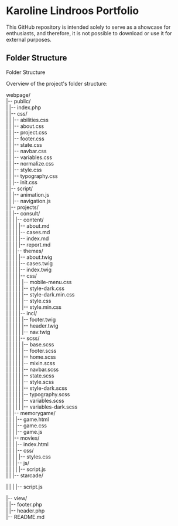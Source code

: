 # Karoline Lindroos Portfolio

This GitHub repository is intended solely to serve as a showcase for enthusiasts, and therefore, it is not possible to download or use it for external purposes.

## Folder Structure

Folder Structure

Overview of the project's folder structure:

webpage/ <br>
|-- public/ <br>
| |-- index.php <br>
| |-- css/ <br>
| | |-- abilities.css <br>
| | |-- about.css <br>
| | |-- project.css <br>
| | |-- footer.css <br>
| | |-- state.css <br>
| | |-- navbar.css <br>
| | |-- variables.css <br>
| | |-- normalize.css <br>
| | |-- style.css <br>
| | |-- typography.css <br>
| | |-- init.css <br>
| |-- script/ <br>
| | |-- animation.js <br>
| | |-- navigation.js <br>
| |-- projects/ <br>
| | |-- consult/ <br>
| | | |-- content/<br>
| | | | |-- about.md <br>
| | | | |-- cases.md <br>
| | | | |-- index.md <br>
| | | | |-- report.md <br>
| | | |-- themes/<br>
| | | | |-- about.twig<br>
| | | | |-- cases.twig<br>
| | | | |-- index.twig<br>
| | | | |-- css/ <br>
| | | | | |-- mobile-menu.css <br>
| | | | | |-- style-dark.css <br>
| | | | | |-- style-dark.min.css <br>
| | | | | |-- style.css <br>
| | | | | |-- style.min.css <br>
| | | | |-- incl/ <br>
| | | | | |-- footer.twig <br>
| | | | | |-- header.twig <br>
| | | | | |-- nav.twig <br>
| | | | |-- scss/ <br>
| | | | | |-- base.scss <br>
| | | | | |-- footer.scss <br>
| | | | | |-- home.scss <br>
| | | | | |-- mixin.scss <br>
| | | | | |-- navbar.scss <br>
| | | | | |-- state.scss <br>
| | | | | |-- style.scss <br>
| | | | | |-- style-dark.scss <br>
| | | | | |-- typography.scss <br>
| | | | | |-- variables.scss <br>
| | | | | |-- variables-dark.scss <br>
| | |-- memorygame/ <br>
| | | |-- game.html <br>
| | | |-- game.css <br>
| | | |-- game.js <br>
| | |-- movies/ <br>
| | | |-- index.html <br>
| | | |-- css/ <br>
| | | | |-- styles.css <br>
| | | |-- js/ <br>
| | | | |-- script.js <br>
| | |-- starcade/ <br>

| | | |-- script.js <br>

|-- view/ <br>
| |-- footer.php <br>
| |-- header.php <br>
|-- README.md <br>